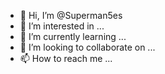 - 👋 Hi, I’m @Superman5es
- 👀 I’m interested in ...
- 🌱 I’m currently learning ...
- 💞️ I’m looking to collaborate on ...
- 📫 How to reach me ...

<!---
Superman5es/Superman5es is a ✨ special ✨ repository because its `README.md` (this file) appears on your GitHub profile.
You can click the Preview link to take a look at your changes.
--》YouTube 
